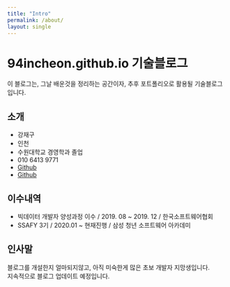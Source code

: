 ```yaml
---
title: "Intro"
permalink: /about/
layout: single
---
```


# 94incheon.github.io 기술블로그

이 블로그는,
그날 배운것을 정리하는 공간이자, 추후 포트폴리오로 활용될 기술블로그입니다.


## 소개
- 강재구
- 인천
- 수원대학교 경영학과 졸업
- 010 6413 9771
- <a href='https://github.com/94incheon' target='_blank'>Github</a>
- [Github](https://github.com/94incheon)


## 이수내역
- 빅데이터 개발자 양성과정 이수 / 2019. 08 ~ 2019. 12 / 한국소프트웨어협회
- SSAFY 3기 / 2020.01 ~ 현재진행 / 삼성 청년 소프트웨어 아카데미


## 인사말
블로그를 개설한지 얼마되지않고, 아직 미숙한게 많은 초보 개발자 지망생입니다.<br>
지속적으로 블로그 업데이트 예정입니다.
